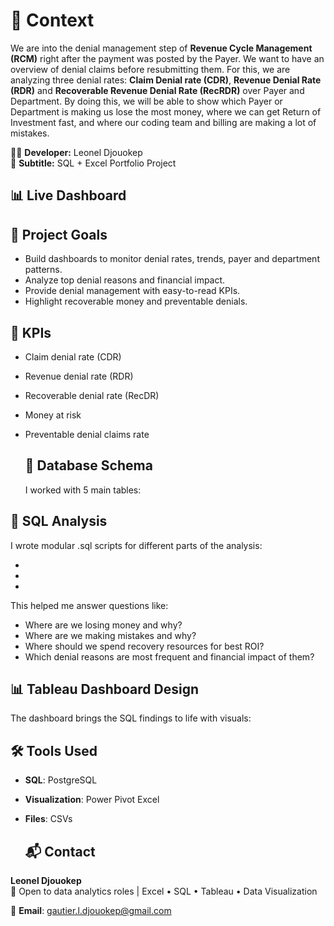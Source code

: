 # 🏥 Context

We are into the denial management step of **Revenue Cycle Management (RCM)** right after the payment was posted by the Payer. We want to have an overview of denial claims before resubmitting them. For this, we are analyzing three denial rates: **Claim Denial rate (CDR)**, **Revenue Denial Rate (RDR)** and **Recoverable Revenue Denial Rate (RecRDR)** over Payer and Department. By doing this, we will be able to show which Payer or Department is making us lose the most money, where we can get Return of Investment fast, and where our coding team and billing are making a lot of mistakes.

👩‍💻 **Developer:** Leonel Djouokep  
📌 **Subtitle:** SQL + Excel Portfolio Project  

## 📊 Live Dashboard

## 🎯 Project Goals

- Build dashboards to monitor denial rates, trends, payer and department patterns.
- Analyze top denial reasons and financial impact.
- Provide denial management with easy-to-read KPIs.
- Highlight recoverable money and preventable denials.

## 🧠 KPIs

- Claim denial rate (CDR)
- Revenue denial rate (RDR)
- Recoverable denial rate (RecDR)
- Money at risk
- Preventable denial claims rate

  ## 🧱 Database Schema
  I  worked with 5 main tables:  
 
## 🧩 SQL Analysis

 I wrote modular .sql scripts for different parts of the analysis:
 
 -
 -
 -
 This helped me answer questions like:
- Where are we losing money and why? 
- Where are we making mistakes and why? 
- Where should we spend recovery resources for best ROI? 
-	Which denial reasons are most frequent and financial impact of them?

## 📊 Tableau Dashboard Design
The dashboard brings the SQL findings to life with visuals:  

  ## 🛠️ Tools Used
- **SQL**: PostgreSQL 
- **Visualization**: Power Pivot Excel 
- **Files**: CSVs

  ## 📬 Contact
**Leonel Djouokep**  
📌 Open to data analytics roles | Excel • SQL • Tableau • Data Visualization

📌 **Email**: gautier.l.djouokep@gmail.com

